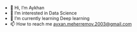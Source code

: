- 👋 Hi, I’m Aykhan
- 👀 I’m interested in Data Science
- 🌱 I’m currently learning Deep learning
- 📫 How to reach me ayxan.meherremov.2003@gmail.com


